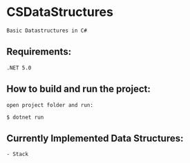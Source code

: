 # CSDataStructures
    Basic Datastructures in C#
## Requirements:
    .NET 5.0
## How to build and run the project:
    open project folder and run:

    $ dotnet run

## Currently Implemented Data Structures:
    - Stack
    
